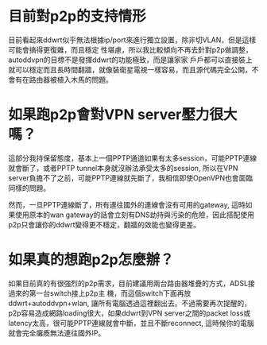 # 目前對p2p的支持情形 #

目前看起來ddwrt似乎無法根據ip/port來進行獨立設置，除非切VLAN，但是這樣可能會搞得更復雜，而且穩定
性堪慮，所以我比較傾向不再去針對p2p做調整，autoddvpn的目標不是發揮ddwrt的功能極致，而是讓家家
戶戶都可以直接裝上就可以穩定而且長時間翻牆，就像裝衛星電視一樣容易，而且源代碼完全公開，不會有在路由器被植入木馬的問題。

# 如果跑p2p會對VPN server壓力很大嗎？ #

這部分我持保留態度，基本上一個PPTP通道如果有太多session，可能PPTP連線就會斷了，或者PPTP tunnel本身就沒辦法承受太多的session, 所以在VPN server負擔不了之前，可能PPTP連線就先斷了，我相信即使OpenVPN也會面臨同樣的問題。

然而，一旦PPTP連線斷了，所有連往國外的連線會沒有可用的gateway, 這時如果使用原本的wan gateway的話會立刻有DNS劫持與污染的危險，因此搭配使用p2p只會讓你的ddwrt變得更不穩定，翻牆的效能也變得更差。


# 如果真的想跑p2p怎麼辦？ #

如果目前真的有很強烈的p2p需求，目前建議用兩台路由器堆疊的方式，ADSL接過來的第一台switch接上p2p主
機，而這個switch下面再放ddwrt+autoddvpn+wlan, 讓所有電腦透過這裡翻出去。不過需要再次提醒的，p2p容易造成網路loading很大，如果ddwrt到VPN server之間的packet loss或latency太高，很可能PPTP連線就會中斷，並且不斷reconnect, 這時候你的電腦就會完全癱瘓無法連往國外IP。
